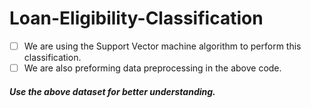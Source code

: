 # Loan-Eligibility-Classification
- [ ] We are using the Support Vector machine algorithm to perform this classification.
- [ ] We are also preforming data preprocessing in the above code.
##### Use the above dataset for better understanding.
